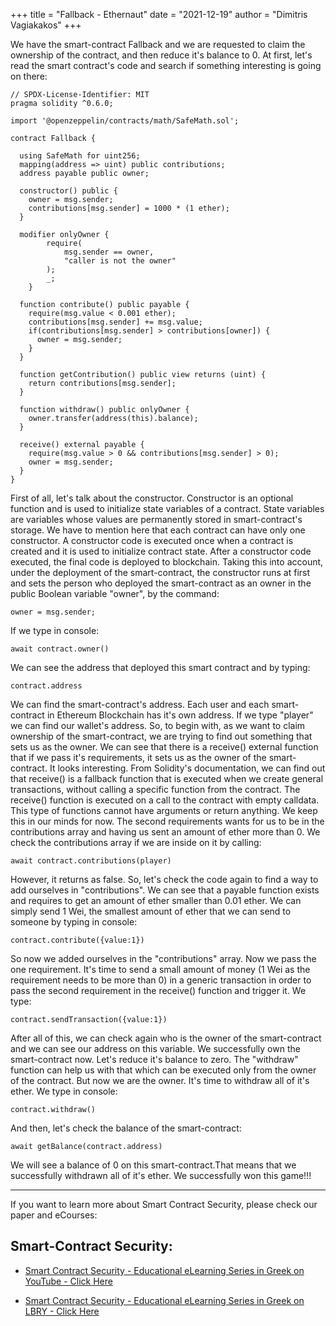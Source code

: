 +++
title = "Fallback - Ethernaut"
date = "2021-12-19"
author = "Dimitris Vagiakakos"
+++

We have the smart-contract Fallback and we are requested to claim the ownership of the contract, and then reduce it's balance to 0.
At first, let's read the smart contract's code and search if something interesting is going on there:

```
// SPDX-License-Identifier: MIT
pragma solidity ^0.6.0;

import '@openzeppelin/contracts/math/SafeMath.sol';

contract Fallback {

  using SafeMath for uint256;
  mapping(address => uint) public contributions;
  address payable public owner;

  constructor() public {
    owner = msg.sender;
    contributions[msg.sender] = 1000 * (1 ether);
  }

  modifier onlyOwner {
        require(
            msg.sender == owner,
            "caller is not the owner"
        );
        _;
    }

  function contribute() public payable {
    require(msg.value < 0.001 ether);
    contributions[msg.sender] += msg.value;
    if(contributions[msg.sender] > contributions[owner]) {
      owner = msg.sender;
    }
  }

  function getContribution() public view returns (uint) {
    return contributions[msg.sender];
  }

  function withdraw() public onlyOwner {
    owner.transfer(address(this).balance);
  }

  receive() external payable {
    require(msg.value > 0 && contributions[msg.sender] > 0);
    owner = msg.sender;
  }
}
```
First of all, let's talk about the constructor. Constructor is an optional function and is used to initialize state variables of a contract. State variables are variables whose values are permanently stored in smart-contract's storage. We have to mention here that each contract can have only one constructor. A constructor code is executed once when a contract is created and it is used to initialize contract state. After a constructor code executed, the final code is deployed to blockchain. Taking this into account, under the deployment of the smart-contract, the constructor runs at first and sets the person who deployed the smart-contract as an owner in the public Boolean variable "owner", by the command: 
```
owner = msg.sender;
```

If we type in console:
```
await contract.owner()
```
We can see the address that deployed this smart contract and by typing:
```
contract.address
```
We can find the smart-contract's address. Each user and each smart-contract in Ethereum Blockchain has it's own address. If we type "player" we can find our wallet's address. 
So, to begin with, as we want to claim ownership of the smart-contract, we are trying to find out something that sets us as the owner. We can see that there is a receive() external function that if we pass it's requirements, it sets us as the owner of the smart-contract. It looks interesting. From Solidity's documentation, we can find out that receive() is a fallback function that is executed when we create general transactions, without calling a specific function from the contract. The receive() function is executed on a call to the contract with empty calldata. This type of functions cannot have arguments or return anything. We keep this in our minds for now.
The second requirements wants for us to be in the contributions array and having us sent an amount of ether more than 0. We check the contributions array if we are inside on it by calling:
```
await contract.contributions(player)
```

However, it returns as false. So, let's check the code again to find a way to add ourselves in "contributions". We can see that a payable function exists and requires to get an amount of ether smaller than 0.01 ether. We can simply send 1 Wei, the smallest amount of ether that we can send to someone by typing in console:
```
contract.contribute({value:1})
```

So now we added ourselves in the "contributions" array. Now we pass the one requirement. It's time to send a small amount of money (1 Wei as the requirement needs to be more than 0) in a generic transaction in order to pass the second requirement in the receive() function and trigger it. We type:
```
contract.sendTransaction({value:1})
```

After all of this, we can check again who is the owner of the smart-contract and we can see our address on this variable. We successfully own the smart-contract now. Let's reduce it's balance to zero.
The "withdraw" function can help us with that which can be executed only from the owner of the contract. But now we are the owner. It's time to withdraw all of it's ether. We type in console:
```
contract.withdraw()
```
And then, let's check the balance of the smart-contract:
```
await getBalance(contract.address)
```
We will see a balance of 0 on this smart-contract.That means that we successfully withdrawn all of it's ether. We successfully won this game!!!

---
If you want to learn more about Smart Contract Security, please check our paper and eCourses:
## Smart-Contract Security:

* [Smart Contract Security - Educational eLearning Series in Greek on YouTube - Click Here](https://www.youtube.com/playlist?list=PLZa7COjIxKWzLcMxI9cRNSzOtdR0xvXB7)


* [Smart Contract Security - Educational eLearning Series in Greek on LBRY - Click Here](https://odysee.com/@TuxHouse:1/Ethereum-Hacking-Series-%28Greek%29:b?r=D1QgYeP81GoKPkW5T1jP96zxGA4GMfho&lid=b0b540e62d96ed2811b776519fc460617e4c40747)

